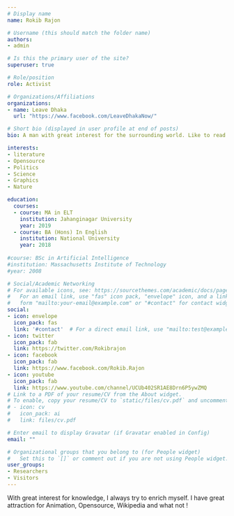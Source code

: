 ```yaml
---
# Display name
name: Rokib Rajon

# Username (this should match the folder name)
authors:
- admin

# Is this the primary user of the site?
superuser: true

# Role/position
role: Activist

# Organizations/Affiliations
organizations:
- name: Leave Dhaka
  url: "https://www.facebook.com/LeaveDhakaNow/"

# Short bio (displayed in user profile at end of posts)
bio: A man with great interest for the surrounding world. Like to read books, to watch movies and to learn somthing new.

interests:
- literature
- Opensource 
- Politics 
- Science
- Graphics
- Nature

education:
  courses:
  - course: MA in ELT
    institution: Jahanginagar University
    year: 2019
  - course: BA (Hons) In English 
    institution: National University
    year: 2018
    
#course: BSc in Artificial Intelligence
#institution: Massachusetts Institute of Technology
#year: 2008

# Social/Academic Networking
# For available icons, see: https://sourcethemes.com/academic/docs/page-builder/#icons
#   For an email link, use "fas" icon pack, "envelope" icon, and a link in the
#   form "mailto:your-email@example.com" or "#contact" for contact widget.
social:
- icon: envelope
  icon_pack: fas
  link: '#contact'  # For a direct email link, use "mailto:test@example.org".
- icon: twitter
  icon_pack: fab
  link: https://twitter.com/Rokibrajon
- icon: facebook
  icon_pack: fab
  link: https://www.facebook.com/Rokib.Rajon
- icon: youtube
  icon_pack: fab
  link: https://www.youtube.com/channel/UCUb402SR1AE8Drn6P5ywZMQ
# Link to a PDF of your resume/CV from the About widget.
# To enable, copy your resume/CV to `static/files/cv.pdf` and uncomment the lines below.
# - icon: cv
#   icon_pack: ai
#   link: files/cv.pdf

# Enter email to display Gravatar (if Gravatar enabled in Config)
email: ""

# Organizational groups that you belong to (for People widget)
#   Set this to `[]` or comment out if you are not using People widget.
user_groups:
- Researchers
- Visitors
---
```


With great interest for knowledge, I always try to 
enrich myself. I have great attraction for Animation, Opensource, Wikipedia and what not !